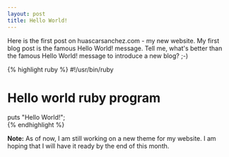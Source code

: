 ```yaml
---
layout: post
title: Hello World!
---
```


Here is the first post on huascarsanchez.com - my new website. My first blog post is the famous Hello World! message. Tell me, what's better than the famous Hello World! message to introduce a new blog? ;-)

{% highlight ruby %}
  #!/usr/bin/ruby

  # Hello world ruby program

  puts "Hello World!";  
{% endhighlight %}

**Note:** As of now, I am still working on a new theme for my website. I am hoping that I will have it ready by the end of this month. 
